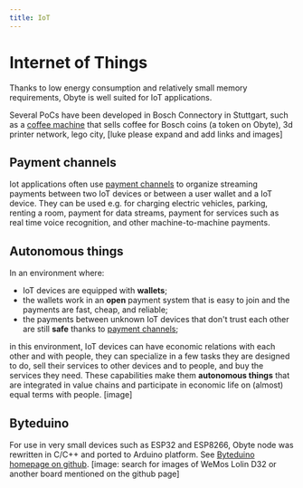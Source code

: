 ```yaml
---
title: IoT
---
```


# Internet of Things

Thanks to low energy consumption and relatively small memory requirements, Obyte is well suited for IoT applications.

Several PoCs have been developed in Bosch Connectory in Stuttgart, such as a [coffee machine](https://www.stuttgartconnectory.com/iot-experiences?target=_blank) that sells coffee for Bosch coins (a token on Obyte), 3d printer network, lego city, [luke please expand and add links and images]

## Payment channels
Iot applications often use [payment channels](/platform/payment-channels) to organize streaming payments between two IoT devices or between a user wallet and a IoT device. They can be used e.g. for charging electric vehicles, parking, renting a room, payment for data streams, payment for services such as real time voice recognition, and other machine-to-machine payments.

## Autonomous things
In an environment where:
* IoT devices are equipped with **wallets**;
* the wallets work in an **open** payment system that is easy to join and the payments are fast, cheap, and reliable;
* the payments between unknown IoT devices that don't trust each other are still **safe** thanks to [payment channels](/platform/payment-channels);

in this environment, IoT devices can have economic relations with each other and with people, they can specialize in a few tasks they are designed to do, sell their services to other devices and to people, and buy the services they need. These capabilities make them **autonomous things** that are integrated in value chains and participate in economic life on (almost) equal terms with people.
[image]

## Byteduino
For use in very small devices such as ESP32 and ESP8266, Obyte node was rewritten in C/C++ and ported to Arduino platform. See [Byteduino homepage on github](https://github.com/Papabyte/Byteduino?target=_blank).
[image: search for images of WeMos Lolin D32 or another board mentioned on the github page]
